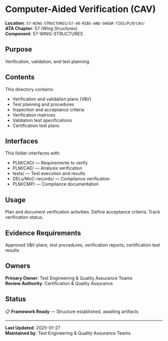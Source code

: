 # Computer-Aided Verification (CAV)

**Location**: `57-WING-STRUCTURES/57-40-RIBS-AND-SHEAR-TIES/PLM/CAV/`  
**ATA Chapter**: 57 (Wing Structures)  
**Component**: 57-WING-STRUCTURES

## Purpose

Verification, validation, and test planning

## Contents

This directory contains:

- Verification and validation plans (V&V)
- Test planning and procedures
- Inspection and acceptance criteria
- Verification matrices
- Validation test specifications
- Certification test plans

## Interfaces

This folder interfaces with:

- PLM/CAO/ — Requirements to verify
- PLM/CAE/ — Analysis verification
- tests/ — Test execution and results
- DELs/MoC-records/ — Compliance verification
- PLM/CMP/ — Compliance documentation

## Usage

Plan and document verification activities. Define acceptance criteria. Track verification status.

## Evidence Requirements

Approved V&V plans, test procedures, verification reports, certification test results

## Owners

**Primary Owner**: Test Engineering & Quality Assurance Teams  
**Review Authority**: Certification & Quality Assurance

## Status

📋 **Framework Ready** — Structure established, awaiting artifacts

---

**Last Updated**: 2025-01-27  
**Maintained by**: Test Engineering & Quality Assurance Teams
